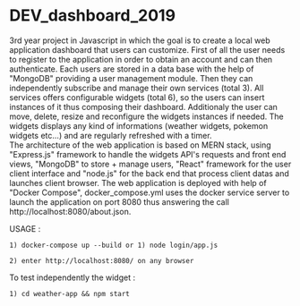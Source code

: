 # DEV_dashboard_2019
3rd year project in Javascript in which the goal is to create a local web application dashboard that users can customize.
First of all the user needs to register to the application in order to obtain an account and can then authenticate.
Each users are stored in a data base with the help of "MongoDB" providing a user management module. Then they can independently subscribe and manage their own services (total 3). All services offers configurable widgets (total 6), so the users can insert instances of it thus composing their dashboard. Additionaly the user can move, delete, resize and reconfigure the widgets instances if needed. The widgets displays any kind of informations (weather widgets, pokemon widgets etc...) and are regularly refreshed with a timer.  
The architecture of the web application is based on MERN stack, using "Express.js" framework to handle the widgets API's requests and front end views, "MongoDB" to store + manage users, "React" framework for the user client interface and "node.js" for the back end that process client datas and launches client browser.
The web application is deployed with help of "Docker Compose", docker_compose.yml uses the docker service server to launch the application on port 8080 thus answering the call http://localhost:8080/about.json.

USAGE :

    1) docker-compose up --build or 1) node login/app.js
    
    2) enter http://localhost:8080/ on any browser
    
To test independently the widget : 

    1) cd weather-app && npm start
